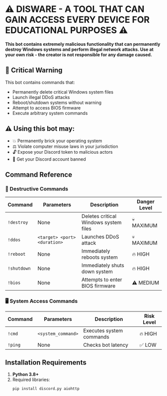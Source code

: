 # ⚠️ DISWARE - A TOOL THAT CAN GAIN ACCESS EVERY DEVICE FOR EDUCATIONAL PURPOSES ⚠️

**This bot contains extremely malicious functionality that can permanently destroy Windows systems and perform illegal network attacks. Use at your own risk - the creator is not responsible for any damage caused.**

## 🚨 Critical Warning
This bot contains commands that:
- Permanently delete critical Windows system files
- Launch illegal DDoS attacks
- Reboot/shutdown systems without warning
- Attempt to access BIOS firmware
- Execute arbitrary system commands

## ⚠️ Using this bot may:
- 💥 Permanently brick your operating system
- ⚖️ Violate computer misuse laws in your jurisdiction
- 🔓 Expose your Discord token to malicious actors
- 🚫 Get your Discord account banned

## Command Reference

### 🛑 Destructive Commands
| Command | Parameters | Description | Danger Level |
|---------|------------|-------------|--------------|
| `!destroy` | None | Deletes critical Windows system files | 💀 MAXIMUM |
| `!ddos` | `<target> <port> <duration>` | Launches DDoS attack | 💀 MAXIMUM |
| `!reboot` | None | Immediately reboots system | 🔥 HIGH |
| `!shutdown` | None | Immediately shuts down system | 🔥 HIGH |
| `!bios` | None | Attempts to enter BIOS firmware | ⚠️ MEDIUM |

### 🖥️ System Access Commands
| Command | Parameters | Description | Risk Level |
|---------|------------|-------------|------------|
| `!cmd` | `<system_command>` | Executes system commands | 🔥 HIGH |
| `!ping` | None | Checks bot latency | ✅ LOW |

## Installation Requirements
1. **Python 3.8+**
2. Required libraries:
   ```bash
   pip install discord.py aiohttp
